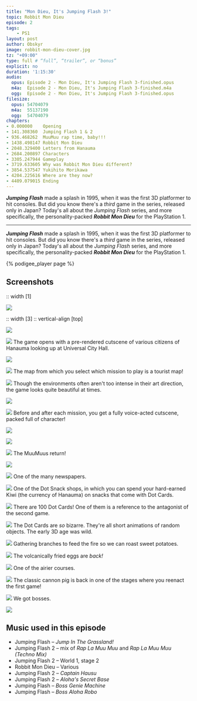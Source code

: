 ```yaml
---
title: "Mon Dieu, It's Jumping Flash 3!"
topic: Robbit Mon Dieu
episode: 2
tags:
    - PS1
layout: post
author: Obskyr
image: robbit-mon-dieu-cover.jpg
tz: "+09:00"
type: full # “full”, “trailer”, or “bonus”
explicit: no
duration: '1:15:30'
audio:
  opus: Episode 2 - Mon Dieu, It's Jumping Flash 3-finished.opus
  m4a:  Episode 2 - Mon Dieu, It's Jumping Flash 3-finished.m4a
  ogg:  Episode 2 - Mon Dieu, It's Jumping Flash 3-finished.opus
filesize:
  opus: 54704079
  m4a:  55137190
  ogg:  54704079
chapters:
- 0.000000    Opening
- 141.308360  Jumping Flash 1 & 2
- 936.468262  MuuMuu rap time, baby!!!
- 1438.498147 Robbit Mon Dieu
- 2048.329400 Letters from Hanauma
- 2684.200897 Characters
- 3305.247944 Gameplay
- 3719.633605 Why was Robbit Mon Dieu different?
- 3854.537547 Yukihito Morikawa
- 4204.225616 Where are they now?
- 4409.079015 Ending
---
```


***Jumping Flash*** made a splash in 1995, when it was the first 3D platformer to hit consoles. But did you know there's a *third* game in the series, released only in Japan? Today's all about the *Jumping Flash* series, and more specifically, the personality-packed ***Robbit Mon Dieu*** for the PlayStation 1.

-----

***Jumping Flash*** made a splash in 1995, when it was the first 3D platformer to hit consoles. But did you know there's a *third* game in the series, <span class="no-blurb">released </span>only in Japan? Today's all about the *Jumping Flash* series, and more specifically, the personality-packed ***Robbit Mon Dieu*** for <span class="no-blurb">the </span>PlayStation 1.

{% podigee_player page %}

## Screenshots

:: width [1]

![](robbit-mon-dieu-cover.jpg)

:: width [3]
:: vertical-align [top]

![](robbit-mon-dieu-1.png)

![](robbit-mon-dieu-2.png)
The game opens with a pre-rendered cutscene of various citizens of Hanauma looking up at Universal City Hall.

![](robbit-mon-dieu-3.png)

![](robbit-mon-dieu-4.png)
The map from which you select which mission to play is a tourist map!

![](robbit-mon-dieu-5.png)
Though the environments often aren't too intense in their art direction, the game looks quite beautiful at times. 

![](robbit-mon-dieu-7.png)

![](robbit-mon-dieu-8.png)
Before and after each mission, you get a fully voice-acted cutscene, packed full of character!

![](robbit-mon-dieu-9.png)

![](robbit-mon-dieu-10.png)

![](robbit-mon-dieu-11.png)
The MuuMuus return!

![](robbit-mon-dieu-12.png)

![](2020-05-31-003724.png)
One of the many newspapers.

![](2020-05-31-031539.png)
One of the Dot Snack shops, in which you can spend your hard-earned Kiwi (the currency of Hanauma) on snacks that come with Dot Cards.

![](2020-05-30-201542.png)
There are 100 Dot Cards! One of them is a reference to the antagonist of the second game.

![](2020-05-30-201524.png)
The Dot Cards are *so* bizarre. They're all short animations of random objects. The early 3D age was wild.

![](2020-06-01-021032.png)
Gathering branches to feed the fire so we can roast sweet potatoes.

![](2020-05-30-195920.png)
The volcanically fried eggs are *back!*

![](2020-06-01-030344.png)
One of the airier courses.

![](2020-05-31-231629.png)
The classic cannon pig is back in one of the stages where you reenact the first game!

![](2020-05-30-212635.png)
We got bosses.

![](2020-05-30-204846.png)

## Music used in this episode

- Jumping Flash – *Jump In The Grassland!*
- Jumping Flash 2 – mix of *Rap La Muu Muu* and *Rap La Muu Muu (Techno Mix)*
- Jumping Flash 2 – World 1, stage 2
- Robbit Mon Dieu – Various
- Jumping Flash 2 – *Captain Hausu*
- Jumping Flash 2 – *Aloha's Secret Base*
- Jumping Flash – *Boss Genie Machine*
- Jumping Flash – *Boss Aloha Robo*
